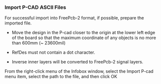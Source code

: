 ### Import P-CAD ASCII Files

For successful import into FreePcb-2 format, if possible, prepare the imported file.

* Move the design in the P-cad closer to the origin at the lower left edge of the board so that the maximum coordinate of any objects is no more than 600mm (~ 23600mil)

* RefDes must not contain a dot character.

* Inverse inner layers will be converted to FreePcb-2 signal layers.

From the right-click menu of the Infobox window, select the Import P-cad menu item, select the path to the file, and then click OK
